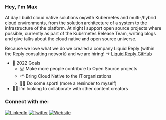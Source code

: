 ### Hey, I'm Max

At day I build cloud native solutions on/with Kubernetes and multi-/hybrid cloud environments, from the solution architecture of a system to the infrastructure of the platform. At night I support open source projects where possible, currently as part of the Kubernetes Release Team, writing blogs and give talks about the cloud native and open source universe. 

Because we love what we do we created a company Liquid Reply (within the Reply consulting network) and we are hiring! -> [Liquid Reply GitHub](https://github.com/Liquid-Reply/we-are-hiring)

- 🥇 2022 Goals
    - 💻 Make more people contribute to Open Source projects
    - ⛅️ Bring Cloud Native to the IT organizations
    - 🚣‍♀️ Do some sport! (more a reminder to myself)
- 👨‍🎨 I’m looking to collaborate with other content creators

### Connect with me:

[![LinkedIn](https://img.shields.io/badge/linkedin-%230077B5.svg?style=for-the-badge&logo=linkedin&logoColor=white)](https://linkedin.com/in/maxkoerbaecher)
[![Twitter](https://img.shields.io/badge/Twitter-%231DA1F2.svg?style=for-the-badge&logo=Twitter&logoColor=white)](https://twitter.com/mkoerbi)
[![Website](https://img.shields.io/badge/Website-%2326A570.svg?style=for-the-badge&logo=readthedocs&logoColor=white)](https://max.koerbaecher.io)
<br />

